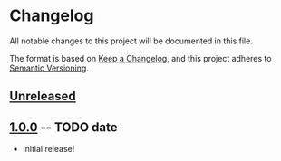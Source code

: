 # Changelog

All notable changes to this project will be documented in this file.

The format is based on [Keep a Changelog](https://keepachangelog.com/en/1.1.0/), and this project adheres to [Semantic Versioning](https://semver.org/spec/v2.0.0.html).

## [Unreleased]


## [1.0.0] -- TODO date

- Initial release!

[unreleased]: https://github.com/mooreryan/gleam_qcheck/compare/v1.0.0...HEAD
[1.0.0]: https://github.com/mooreryan/gleam_qcheck/releases/tag/v1.0.0
